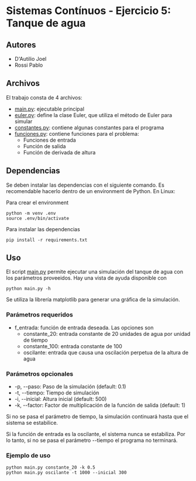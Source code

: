 # Sistemas Contínuos - Ejercicio 5: Tanque de agua

## Autores

- D'Autilio Joel
- Rossi Pablo


## Archivos

El trabajo consta de 4 archivos:

- [main.py](main.py): ejecutable principal
- [euler.py](euler.py): define la clase Euler, que utiliza el método de Euler para simular
- [constantes.py](constantes.py): contiene algunas constantes para el programa
- [funciones.py](funciones.py): contiene funciones para el problema:
    - Funciones de entrada
    - Función de salida
    - Función de derivada de altura


## Dependencias

Se deben instalar las dependencias con el siguiente comando. Es recomendable hacerlo dentro de un environment de Python. En Linux:

Para crear el environment

    python -m venv .env
    source .env/bin/activate

Para instalar las dependencias

    pip install -r requirements.txt


## Uso
El script [main.py](main.py) permite ejecutar una simulación del tanque de agua con los parámetros proveeidos. Hay una vista de ayuda disponible con

    python main.py -h

Se utiliza la librería matplotlib para generar una gráfica de la simulación.

### Parámetros requeridos
- f_entrada: función de entrada deseada. Las opciones son
    - constante_20: entrada constante de 20 unidades de agua por unidad de tiempo
    - constante_100: entrada constante de 100
    - oscilante: entrada que causa una oscilación perpetua de la altura de agua

### Parámetros opcionales
- -p, --paso: Paso de la simulación (default: 0.1)
- -t, --tiempo: Tiempo de simulación
- -i, --inicial: Altura inicial (default: 500)
- -k, --factor: Factor de multiplicación de la función de salida (default: 1)

Si no se pasa el parámetro de tiempo, la simulación continuará hasta que el sistema se estabilice.

Si la función de entrada es la oscilante, el sistema nunca se estabiliza. Por lo tanto, si no se pasa el parámetro --tiempo el programa no terminará.


### Ejemplo de uso
    python main.py constante_20 -k 0.5
    python main.py oscilante -t 1000 --inicial 300
